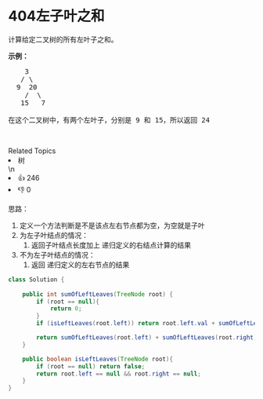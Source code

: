 # 404左子叶之和

<p>计算给定二叉树的所有左叶子之和。</p>

<p><strong>示例：</strong></p>

<pre>
    3
   / \
  9  20
    /  \
   15   7

在这个二叉树中，有两个左叶子，分别是 9 和 15，所以返回 24</pre>

<p>&nbsp;</p>
<div><div>Related Topics</div><div><li>树</li></div></div>\n<div><li>👍 246</li><li>👎 0</li></div>

思路：

1. 定义一个方法判断是不是该点左右节点都为空，为空就是子叶
2. 为左子叶结点的情况：
   1.  返回子叶结点长度加上 递归定义的右结点计算的结果
3. 不为左子叶结点的情况：
   1. 返回 递归定义的左右节点的结果



```java
class Solution {
    
    public int sumOfLeftLeaves(TreeNode root) {
        if (root == null){
            return 0;
        }
        if (isLeftLeaves(root.left)) return root.left.val + sumOfLeftLeaves(root.right);

        return sumOfLeftLeaves(root.left) + sumOfLeftLeaves(root.right);
    }

    public boolean isLeftLeaves(TreeNode root){
        if (root == null) return false;
        return root.left == null && root.right == null;
    }
}
```